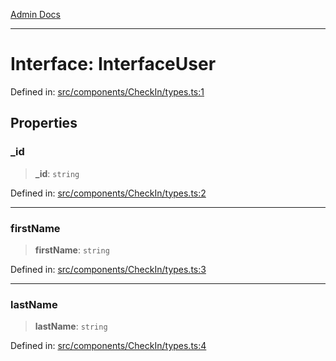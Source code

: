 [Admin Docs](/)

***

# Interface: InterfaceUser

Defined in: [src/components/CheckIn/types.ts:1](https://github.com/hustlernik/talawa-admin/blob/fe326ed17e0fa5ad916ff9f383f63b5d38aedc7b/src/components/CheckIn/types.ts#L1)

## Properties

### \_id

> **\_id**: `string`

Defined in: [src/components/CheckIn/types.ts:2](https://github.com/hustlernik/talawa-admin/blob/fe326ed17e0fa5ad916ff9f383f63b5d38aedc7b/src/components/CheckIn/types.ts#L2)

***

### firstName

> **firstName**: `string`

Defined in: [src/components/CheckIn/types.ts:3](https://github.com/hustlernik/talawa-admin/blob/fe326ed17e0fa5ad916ff9f383f63b5d38aedc7b/src/components/CheckIn/types.ts#L3)

***

### lastName

> **lastName**: `string`

Defined in: [src/components/CheckIn/types.ts:4](https://github.com/hustlernik/talawa-admin/blob/fe326ed17e0fa5ad916ff9f383f63b5d38aedc7b/src/components/CheckIn/types.ts#L4)
